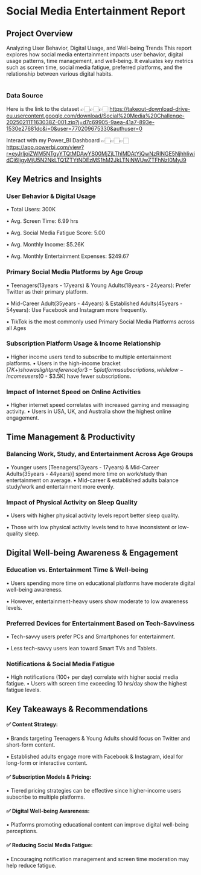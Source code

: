 # Social Media Entertainment Report


## Project Overview
Analyzing User Behavior, Digital Usage, and Well-being Trends
This report explores how social media entertainment impacts user behavior, digital usage patterns, time management, and well-being. It evaluates key metrics such as screen time, social media fatigue, preferred platforms, and the relationship between various digital habits.
# 
### Data Source 
Here is the link to the dataset 👉🏻👉🏻👉🏻 
https://takeout-download-drive-eu.usercontent.google.com/download/Social%20Media%20Challenge-20250211T163038Z-001.zip?j=d7c69905-9aea-41a7-893e-1530e27681dc&i=0&user=770209675330&authuser=0

Interact with my Power_BI Dashboard 👉🏻👉🏻👉🏻 
https://app.powerbi.com/view?r=eyJrIjoiZWM5NTgyYTQtMDAwYS00MjZjLThlMDAtYjQwNzRlNGE5NjhhIiwidCI6IjgyMjU5N2NkLTQ1ZTYtNDEzMS1hM2JkLTNiNWUwZTFhNzI0MyJ9 


## Key Metrics and Insights
### User Behavior & Digital Usage

•	Total Users: 300K

•	Avg. Screen Time: 6.99 hrs

•	Avg. Social Media Fatigue Score: 5.00

•	Avg. Monthly Income: $5.26K

•	Avg. Monthly Entertainment Expenses: $249.67

### Primary Social Media Platforms by Age Group
•	Teenagers(13years - 17years) & Young Adults(18years - 24years): Prefer Twitter as their primary platform.

•	Mid-Career Adult(35years - 44years) & Established Adults(45years - 54years): Use Facebook and Instagram more   frequently.

•	TikTok is the most commonly used Primary Social Media Platforms across all Ages

### Subscription Platform Usage & Income Relationship
•	Higher income users tend to subscribe to multiple entertainment platforms.
•	Users in the high-income bracket ($7K+) show a slight preference for 3-5 platforms subscriptions, while low-income users ($0 - $3.5K) have fewer subscriptions.

### Impact of Internet Speed on Online Activities
•	Higher internet speed correlates with increased gaming and messaging activity.
•	Users in USA, UK, and Australia show the highest online engagement.


## Time Management & Productivity
### Balancing Work, Study, and Entertainment Across Age Groups
•	Younger users [Teenagers(13years - 17years) & Mid-Career Adults(35years - 44years)] spend more time on work/study than entertainment on average.
•	Mid-career & established adults balance study/work and entertainment more evenly.

### Impact of Physical Activity on Sleep Quality
•	Users with higher physical activity levels report better sleep quality.

•	Those with low physical activity levels tend to have inconsistent or low-quality sleep.

## Digital Well-being Awareness & Engagement
### Education vs. Entertainment Time & Well-being
•	Users spending more time on educational platforms have moderate digital well-being awareness.

•	However, entertainment-heavy users show moderate to low awareness levels.

### Preferred Devices for Entertainment Based on Tech-Savviness
•	Tech-savvy users prefer PCs and Smartphones for entertainment.

•	Less tech-savvy users lean toward Smart TVs and Tablets.

### Notifications & Social Media Fatigue
•	High notifications (100+ per day) correlate with higher social media fatigue.
•	Users with screen time exceeding 10 hrs/day show the highest fatigue levels.

## Key Takeaways & Recommendations
#### ✅ Content Strategy:
•	Brands targeting Teenagers & Young Adults should focus on Twitter and short-form content.

•	Established adults engage more with Facebook & Instagram, ideal for long-form or interactive content.

#### ✅ Subscription Models & Pricing:
•	Tiered pricing strategies can be effective since higher-income users subscribe to multiple platforms.
#### ✅ Digital Well-being Awareness:
•	Platforms promoting educational content can improve digital well-being perceptions.
#### ✅ Reducing Social Media Fatigue:
•	Encouraging notification management and screen time moderation may help reduce fatigue.


